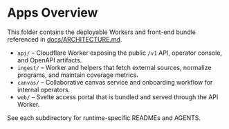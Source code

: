 # Apps Overview

This folder contains the deployable Workers and front-end bundle referenced in [docs/ARCHITECTURE.md](../docs/ARCHITECTURE.md).

- `api/` – Cloudflare Worker exposing the public `/v1` API, operator console, and OpenAPI artifacts.
- `ingest/` – Worker and helpers that fetch external sources, normalize programs, and maintain coverage metrics.
- `canvas/` – Collaborative canvas service and onboarding workflow for internal operators.
- `web/` – Svelte access portal that is bundled and served through the API Worker.

See each subdirectory for runtime-specific READMEs and AGENTS.

